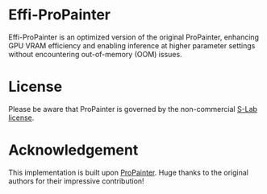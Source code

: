 # Effi-ProPainter
Effi-ProPainter is an optimized version of the original ProPainter, enhancing GPU VRAM efficiency and enabling inference at higher parameter settings without encountering out-of-memory (OOM) issues.

# License
Please be aware that ProPainter is governed by the non-commercial [S-Lab license](https://github.com/sczhou/ProPainter/blob/main/LICENSE).

# Acknowledgement
This implementation is built upon [ProPainter](https://github.com/sczhou/ProPainter). Huge thanks to the original authors for their impressive contribution!